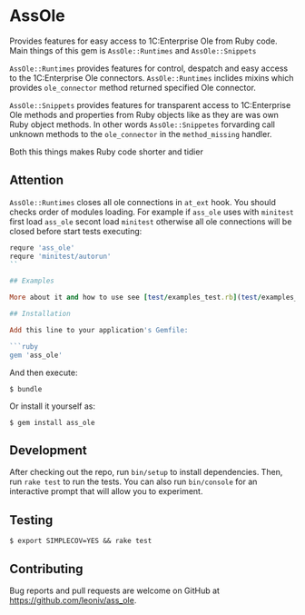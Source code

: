 # AssOle

Provides features for easy access to 1C:Enterprise Ole from Ruby code.
Main things of this gem is `AssOle::Runtimes` and `AssOle::Snippets`

`AssOle::Runtimes` provides features for control, despatch and easy access to
the 1C:Enterprise Ole connectors. `AssOle::Runtimes` inclides mixins which
provides `ole_connector` method returned specified Ole connector.

`AssOle::Snippets` provides features for transparent access to 1C:Enterprise Ole
methods and properties from Ruby objects like as they are was own Ruby object
methods. In other words `AssOle::Snippetes` forvarding call unknown methods
to the `ole_connector` in the `method_missing` handler.

Both this things makes Ruby code shorter and tidier

## Attention

`AssOle::Runtimes` closes all ole connections in `at_ext` hook. You should
checks order of modules loading.
For example if `ass_ole` uses with `minitest` first load
`ass_ole` secont load `minitest` otherwise all ole connections will be closed
before start tests executing:

```ruby
requre 'ass_ole'
requre 'minitest/autorun'
``

## Examples

More about it and how to use see [test/examples_test.rb](test/examples_test.rb)

## Installation

Add this line to your application's Gemfile:

```ruby
gem 'ass_ole'
```

And then execute:

    $ bundle

Or install it yourself as:

    $ gem install ass_ole

## Development

After checking out the repo, run `bin/setup` to install dependencies. Then, run `rake test` to run the tests. You can also run `bin/console` for an interactive prompt that will allow you to experiment.

## Testing

    $ export SIMPLECOV=YES && rake test

## Contributing

Bug reports and pull requests are welcome on GitHub at
https://github.com/leoniv/ass_ole.

